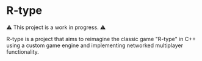 # R-type

⚠️ This project is a work in progress. ⚠️

R-type is a project that aims to reimagine the classic game "R-type" in C++ using a custom game engine and implementing networked multiplayer functionality.
